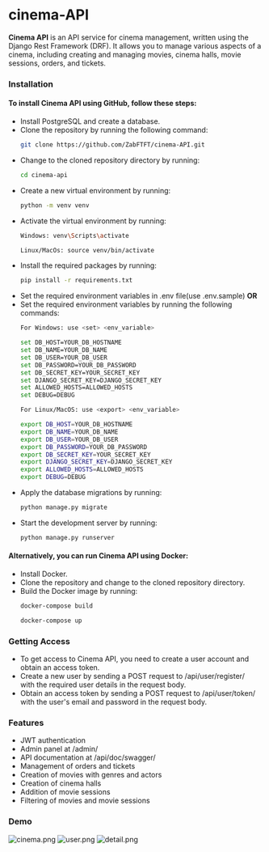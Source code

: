 # cinema-API
**Cinema API** is an API service for cinema management, written using the Django Rest Framework (DRF). 
It allows you to manage various aspects of a cinema, including creating and managing movies, cinema halls,
movie sessions, orders, and tickets.

### Installation
#### To install Cinema API using GitHub, follow these steps:

- Install PostgreSQL and create a database.
- Clone the repository by running the following command:<br>
  ```bash
  git clone https://github.com/ZabFTFT/cinema-API.git
  ```
- Change to the cloned repository directory by running:<br>
    ```bash
  cd cinema-api
  ```
- Create a new virtual environment by running:<br>
    ```bash
   python -m venv venv
   ```
- Activate the virtual environment by running:<br>
    ```bash
   Windows: venv\Scripts\activate
  
   Linux/MacOs: source venv/bin/activate
  ```
- Install the required packages by running:<br>
    ```bash
   pip install -r requirements.txt
   ```
- Set the required environment variables in .env file(use .env.sample) **OR**
- Set the required environment variables by running the following commands:<br>
   ```bash
  For Windows: use <set> <env_variable>
  
   set DB_HOST=YOUR_DB_HOSTNAME
   set DB_NAME=YOUR_DB_NAME
   set DB_USER=YOUR_DB_USER
   set DB_PASSWORD=YOUR_DB_PASSWORD
   set DB_SECRET_KEY=YOUR_SECRET_KEY
   set DJANGO_SECRET_KEY=DJANGO_SECRET_KEY
   set ALLOWED_HOSTS=ALLOWED_HOSTS
   set DEBUG=DEBUG
  ```
     ```bash
  For Linux/MacOS: use <export> <env_variable>
  
   export DB_HOST=YOUR_DB_HOSTNAME
   export DB_NAME=YOUR_DB_NAME
   export DB_USER=YOUR_DB_USER
   export DB_PASSWORD=YOUR_DB_PASSWORD
   export DB_SECRET_KEY=YOUR_SECRET_KEY
   export DJANGO_SECRET_KEY=DJANGO_SECRET_KEY
   export ALLOWED_HOSTS=ALLOWED_HOSTS
   export DEBUG=DEBUG
  ```
- Apply the database migrations by running:<br>
    ```bash
   python manage.py migrate
   ```
- Start the development server by running:<br>
    ```bash
   python manage.py runserver
   ```

#### Alternatively, you can run Cinema API using Docker:
- Install Docker.
- Clone the repository and change to the cloned repository directory.
- Build the Docker image by running:<br>
    ```bash
    docker-compose build
  
    docker-compose up
    ```
### Getting Access 
- To get access to Cinema API, you need to create a user account and <br>
 obtain an access token.
- Create a new user by sending a POST request to /api/user/register/<br>
 with the required user details in the request body.
- Obtain an access token by sending a POST request to /api/user/token/ <br>
with the user's email and password in the request body.

### Features
- JWT authentication
- Admin panel at /admin/
- API documentation at /api/doc/swagger/
- Management of orders and tickets
- Creation of movies with genres and actors
- Creation of cinema halls
- Addition of movie sessions
- Filtering of movies and movie sessions

### Demo
![cinema.png](demo/3991daabc1b7563b001dfb728fd63b98.png)
![user.png](demo/f16764800e00d01056f2d172579bbcb6.png)
![detail.png](demo/2faabed003cf1533d82799f6c2b106dd.png)